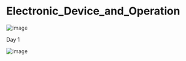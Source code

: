 # Electronic_Device_and_Operation

![image](https://github.com/user-attachments/assets/8f9509e8-7b7a-4504-96b5-3c7d6ad3411f)

Day 1

![image](https://github.com/user-attachments/assets/d39bba08-1b53-47ce-b01a-dbab0c16f409)
